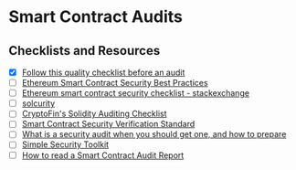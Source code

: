 # Smart Contract Audits

## Checklists and Resources

- [X] [Follow this quality checklist before an audit](https://blog.openzeppelin.com/follow-this-quality-checklist-before-an-audit-8cc6a0e44845/)
- [ ] [Ethereum Smart Contract Security Best Practices](https://consensys.github.io/smart-contract-best-practices/)
- [ ] [Ethereum smart contract security checklist - stackexchange](https://ethereum.stackexchange.com/questions/8551/ethereum-smart-contract-security-checklist/8593#8593)
- [ ] [solcurity](https://github.com/Rari-Capital/solcurity)
- [ ] [CryptoFin's Solidity Auditing Checklist](https://github.com/cryptofinlabs/audit-checklist)
- [ ] [Smart Contract Security Verification Standard](https://securing.github.io/SCSVS/)
- [ ] [What is a security audit when you should get one, and how to prepare](https://our.status.im/what-is-a-security-audit-when-you-should-get-one-and-how-to-prepare/)
- [ ] [Simple Security Toolkit](https://github.com/nascentxyz/simple-security-toolkit#readme)
- [ ] [How to read a Smart Contract Audit Report](https://bowtiedisland.com/how-to-read-a-smart-contract-audit-report/)